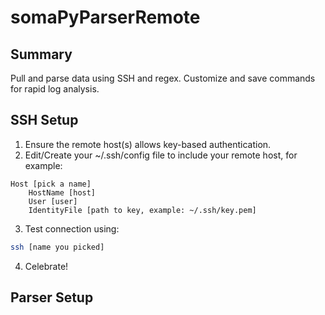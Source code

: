# somaPyParserRemote

## Summary
Pull and parse data using SSH and regex. Customize and save commands for rapid log analysis.

## SSH Setup
1. Ensure the remote host(s) allows key-based authentication.
2. Edit/Create your ~/.ssh/config file to include your remote host, for example:

```
Host [pick a name]
    HostName [host]
    User [user]
    IdentityFile [path to key, example: ~/.ssh/key.pem]
```

3. Test connection using:

```bash
ssh [name you picked]
```

4. Celebrate!

## Parser Setup

